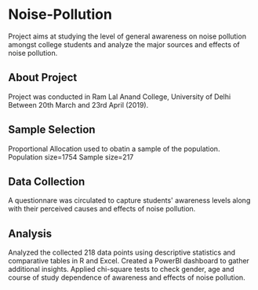 # Noise-Pollution
Project aims at studying the level of general awareness on noise pollution amongst 
college students and analyze the major sources and effects of noise pollution.

## About Project
Project was conducted in Ram Lal Anand College, University of Delhi 
Between 20th March and 23rd April (2019). 

## Sample Selection
Proportional Allocation used to obatin a sample of the population.
Population size=1754
Sample size=217

## Data Collection
A questionnare was circulated to capture students' awareness levels along with
their perceived causes and effects of noise pollution.

## Analysis
Analyzed the collected 218 data points using descriptive statistics and comparative tables in R and Excel.
Created a PowerBI dashboard to gather additional insights.
Applied chi-square tests to check gender, age and course of study dependence of awareness and effects of noise pollution.
